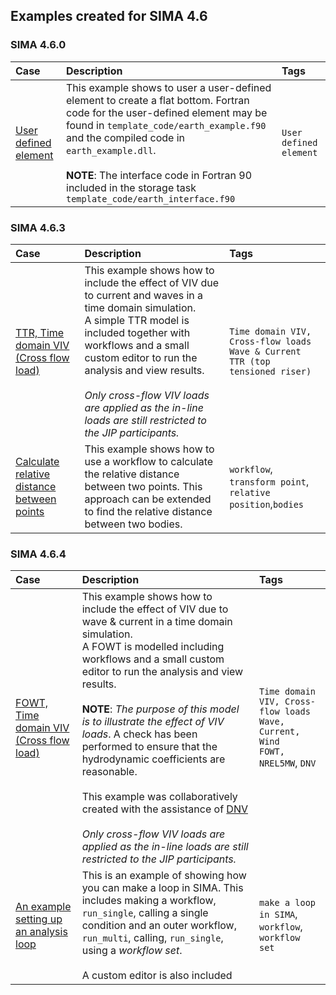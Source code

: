 ## Examples created for SIMA 4.6
  
###  SIMA 4.6.0

| Case | Description    |Tags|
|:---|:---|:---|
| [User defined element](CatenaryRiser_userdefined_element.stask)| This example shows to user a user-defined element to create a flat bottom. Fortran code for the user-defined element may be found in `template_code/earth_example.f90` and the compiled code in `earth_example.dll`. <br /> <br /> **NOTE**:  The interface code in Fortran 90 included in the storage task `template_code/earth_interface.f90` |`User defined element`|

### SIMA 4.6.3

| Case | Description    |Tags|
|:---|:---|:---|
| [TTR, Time domain VIV (Cross flow load)](sima463_example_ttr500m.stask)| This example shows how to include the effect of VIV due to current and waves in a time domain simulation. <br />A simple TTR model is included together with workflows and a small custom editor to run the analysis and view results.<br /> <br /> *Only cross-flow VIV loads are applied as the in-line loads are still restricted to the JIP participants.* |`Time domain VIV, Cross-flow loads` <br /> `Wave & Current` <br /> `TTR (top tensioned riser)`|
| [Calculate relative distance between points](sima463_Calculate_relative_distance_between_points.stask)|This example shows how to use a workflow to calculate the relative distance between two points. This approach can be extended to find the relative distance between two bodies. | `workflow`, `transform point`, `relative position`,`bodies` 


### SIMA 4.6.4

| Case | Description    |Tags|
|:---|:---|:---|
| [FOWT, Time domain VIV (Cross flow load)](sima464_Spar_OWT_DNV.stask)| This example shows how to include the effect of VIV due to wave & current in a time domain simulation. <br/>A FOWT is modelled including workflows and a small custom editor to run the analysis and view results. <br/><br/>**NOTE**: _The purpose of this model is to illustrate the effect of VIV loads_. A check has been performed to ensure that the hydrodynamic coefficients are reasonable. <br /> <br />This example was collaboratively created with the assistance of [DNV](https://www.dnv.com/services/marine-operations-and-mooring-analysis-software-sima-2324) <br /> <br /> *Only cross-flow VIV loads are applied as the in-line loads are still restricted to the JIP participants.*|`Time domain VIV, Cross-flow loads` <br/> `Wave, Current, Wind` <br/> `FOWT, NREL5MW`, `DNV`|
|[An example setting up an analysis loop](sima464_example_run_a_loop.stask)|This is an example of showing how you can make a loop in SIMA. This includes making a workflow, `run_single`, calling a single condition and an outer workflow, `run_multi`,  calling, `run_single`,  using a _workflow set_. <br/><br/> A custom editor is also included|`make a loop in SIMA`, `workflow`, `workflow set`|


<!---#That is so funny! :joy: :tent:-->

<!---
- [Comparison Marine growth conditionset](comparison_marine_growth_conditionset_in_wf_set_with_CE_report.stask)
  - Model marine marine growth. 
    - Example includes a custom editor and a report generator.
- [How to use error log in a workflow set](Error_log_example_with_two_sets.stask)
  - Log of the failed cases a stored to file
- [Condition and workflow as input](Example_condition_and_workflow_as_input_report.stask)
- [Post processor operators](examplePostProcessorOperators.stask)
  - This is included in SIMA 4.2.0
- [Pass signal to an Excel file](Example_send_signals_to_Excel_sheets.stask)
- [Store data to file](storeDataToFiles.stask)

-->